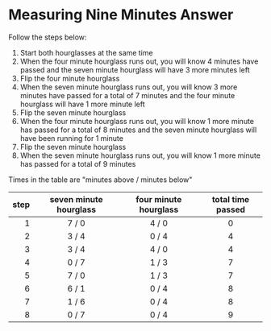 # Measuring Nine Minutes Answer

Follow the steps below: 

1) Start both hourglasses at the same time
2) When the four minute hourglass runs out, you will know 4 minutes have passed 
and the seven minute hourglass will have 3 more minutes left
3) Flip the four minute hourglass
4) When the seven minute hourglass runs out, you will know 3 more minutes have 
passed for a total of 7 minutes and the four minute hourglass will have 1 more 
minute left
5) Flip the seven minute hourglass
6) When the four minute hourglass runs out, you will know 1 more minute has 
passed for a total of 8 minutes and the seven minute hourglass will have been 
running for 1 minute
7) Flip the seven minute hourglass
8) When the seven minute hourglass runs out, you will know 1 more minute has 
passed for a total of 9 minutes

Times in the table are "minutes above / minutes below"

|step|seven minute hourglass|four minute hourglass|total time passed|
|---:|:--------------------:|:-------------------:|:---------------:|
|  1 |  7 / 0               |  4 / 0              |  0              |
|  2 |  3 / 4               |  0 / 4              |  4              |
|  3 |  3 / 4               |  4 / 0              |  4              |
|  4 |  0 / 7               |  1 / 3              |  7              |
|  5 |  7 / 0               |  1 / 3              |  7              |
|  6 |  6 / 1               |  0 / 4              |  8              |
|  7 |  1 / 6               |  0 / 4              |  8              |
|  8 |  0 / 7               |  0 / 4              |  9              |
